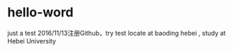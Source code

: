 # hello-word
just a test
2016/11/13注册Github，try test
locate at baoding hebei ,
study at Hebei University
